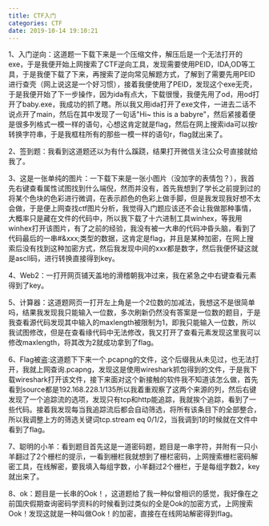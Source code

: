 ```yaml
---
title: CTF入门
categories: CTF
date: 2019-10-14 19:10:21
---
```

1、入门逆向：这道题一下载下来是一个压缩文件，解压后是一个无法打开的exe，于是我便开始上网搜索了CTF逆向工具，发现需要使用PEID，IDA,OD等工具，于是我便下载了下来，再搜索了逆向常见解题方式，了解到了需要先用PEID进行查壳（网上说这是一个好习惯），接着我便使用了PEID，发现这个exe无壳，于是我便开始了下一步操作，因为ida有点大，下载很慢，我便先用了od，用od打开了baby.exe，我成功的抓了瞎。所以我又用ida打开了exe文件，一进去二话不说点开了main，然后在其中发现了一句话"Hi~ this is a babyre"，然后紧接着便是很多列格式一模一样的语句，心想这肯定就是flag，然后在网上搜索ida可以按r转换字符串，于是我框柱所有的那些一模一样的语句r，flag就出来了。

2、签到题：我看到这道题还以为有什么蹊跷，结果打开微信关注公众号直接就给我了。

3、这是一张单纯的图片：一下载下来是一张小图片（没加字的表情包？），我首先右键查看属性试图找到什么端倪，然而并没有，首先我想到了学长之前提到过的将某个色块的色彩进行微调，在表示颜色的色彩上做手脚，但是我发现我好想不太会做，于是便上网查找ctf图片分析，我觉得入门题应该还不会让我做那种事情，大概率只是藏在文件的代码中，所以我下载了十六进制工具winhex，等我用winhex打开该图片，有了之前的经验，我没有被一大串的代码冲昏头脑，看到了代码最后的一串#&xxx;类型的数据，这肯定是flag，并且是某种加密，在网上搜索后没有找到这种加密方式，然后我发现中间的xxx都是数字，然后我便怀疑这就是ascll码，进行转换直接得到key。

4、Web2：一打开网页铺天盖地的滑稽朝我冲过来，我在紧急之中右键查看元素得到了key。

5、计算器：这道题网页一打开左上角是一个2位数的加减法，我想这不是很简单吗，结果我发现我只能输入一位数，多次刷新仍然没有答案是一位数的题目，于是我查看源代码发现其中输入的maxlength被限制为1，即我只能输入一位数，所以我试图修改，但是在查看缘代码中无法修改，我又打开了查看元素发现这里我可以修改maxlength，将其改为2就成功拿到了flag。

6、Flag被盗:这道题下下来一个.pcapng的文件，这个后缀我从未见过，也无法打开，我就上网查询.pcapng，发现这是使用wireshark抓包得到的文件，于是我下载wireshark打开该文件，接下来面对这个新接触的软件我不知道该怎么做，首先看到source都是192.168.228.1/135所以我着重观察了这两个来源的列，然后右键发现了一个追踪流的选项，发现只有tcp和http能追踪，我就挨个追踪，看到了一些代码。接着我发现每当我追踪流后都会自动筛选，将所有该条目下的全部整合，所以我调整上方的筛选关键词tcp.stream eq 0/1/2，当我调到1的时候就在文件中看到了flag。

7、聪明的小羊：看到题目首先这是一道密码题，题目是一串字符，并附有一只小羊翻过了2个栅栏的提示，一看到栅栏我就想到了栅栏密码，上网搜索栅栏密码解密工具，在线解密，要我填入每组字数，小羊翻过2个栅栏，于是每组字数2，key就出来了。

8、ok：题目是一长串的Ook！，这道题给了我一种似曾相识的感觉，我好像在之前国庆假期查询密码学资料的时候看到过类似的全是Ook的加密方式，上网搜索Ook！发现这就是一种叫做Ook！的加密，直接在在线网站解密得到flag。
